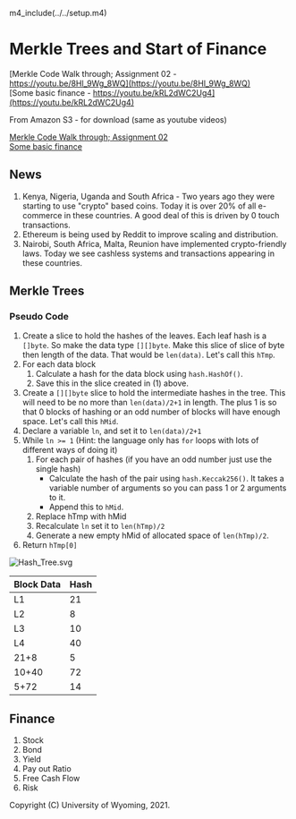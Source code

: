 
m4_include(../../setup.m4)

Merkle Trees and Start of Finance
====================

[Merkle Code Walk through; Assignment 02 - https://youtu.be/8Hl_9Wg_8WQ](https://youtu.be/8Hl_9Wg_8WQ)<br>
[Some basic finance - https://youtu.be/kRL2dWC2Ug4](https://youtu.be/kRL2dWC2Ug4)<br>

From Amazon S3 - for download (same as youtube videos)

[Merkle Code Walk through; Assignment 02](http://uw-s20-2015.s3.amazonaws.com/4010-L06-pt1-Merkle-Tree-Walkthrough.mp4)<br>
[Some basic finance](http://uw-s20-2015.s3.amazonaws.com/4010-L06-pt2-basic-finance.mp4)<br>

## News

1. Kenya, Nigeria, Uganda and South Africa - Two years ago they were starting to use "crypto" based coins.  Today it is over 20% of all e-commerce in these countries.  A good deal of this is driven by 0 touch transactions.
2. Ethereum is being used by Reddit to improve scaling and distribution.
4. Nairobi, South Africa, Malta, Reunion have implemented crypto-friendly laws.   Today we see cashless systems and transactions appearing in these countries.

## Merkle Trees

### Pseudo Code

1. Create a slice to hold the hashes of the leaves.  Each leaf hash is a `[]byte`.  So make the data type `[][]byte`.
Make this slice of slice of byte then length of the data.  That would be `len(data)`.  Let's call this `hTmp`.
2. For each data block
	1. Calculate a hash for the data block using `hash.HashOf()`.
	2. Save this in the slice created in (1) above.
3. Create a `[][]byte` slice to hold the intermediate hashes in the tree.
This will need to be no more than `len(data)/2+1` in length.  The plus 1 is so that 0 blocks of hashing or an odd
number of blocks will have enough space.  Let's call this `hMid`.
4. Declare a variable `ln`, and set it to  `len(data)/2+1`
5. While `ln >= 1` (Hint: the language only has `for` loops with lots of different ways of doing it)
	1. For each pair of hashes (if you have an odd number just use the single hash)
		- Calculate the hash of the pair using `hash.Keccak256()`.  It takes a variable number of arguments so you can
		  pass 1 or 2 arguments to it.
		- Append this to `hMid`.
	2. Replace hTmp with hMid
	3. Recalculate `ln` set it to `len(hTmp)/2`
	4. Generate a new empty hMid of allocated space of `len(hTmp)/2`.
6. Return `hTmp[0]`

![Hash_Tree.svg](Hash_Tree.svg "Merkle Tree")


| Block Data     | Hash                           |
|----------------|--------------------------------|
| L1             | 21                             |
| L2             |  8                             |
| L3             | 10                             |
| L4             | 40                             |
| 21+8           |  5                             |
| 10+40          | 72                             |
| 5+72           | 14                             |



## Finance

1. Stock
2. Bond
3. Yield
4. Pay out Ratio
5. Free Cash Flow
6. Risk



Copyright (C) University of Wyoming, 2021.

